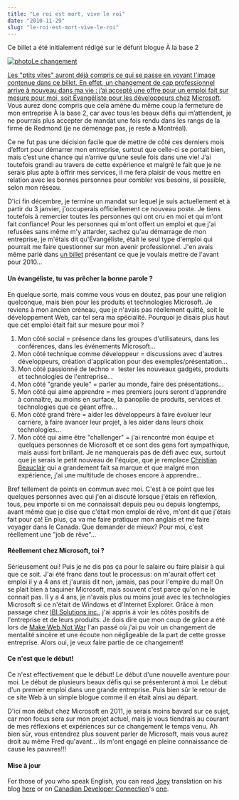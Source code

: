 ```yaml
---
title: "Le roi est mort, vive le roi"
date: "2010-11-29"
slug: "le-roi-est-mort-vive-le-roi"
---
```


Ce billet a été initialement rédigé sur le défunt blogue À la base 2

[![](images/photo.jpg "photo")Le changement](http://fred.dev/content/uploads/2010/11/photo.jpg)

[Les "ptits vites" auront déjà compris ce qui se passe en voyant l'image contenue dans ce billet. En effet, un changement de cap professionnel arrive à nouveau dans ma vie : j’ai accepté une offre pour un emploi fait sur mesure pour moi, soit Évangéliste pour les développeurs chez](http://fred.dev/content/uploads/2010/11/photo.jpg) [Microsoft](https://microsoft.ca "Site Web de Microsoft"). Vous aurez donc compris que cela amène du même coup la fermeture de mon entreprise À la base 2, car avec tous les beaux défis qui m’attendent, je ne pourrais plus accepter de mandat une fois rendu dans les rangs de la firme de Redmond (je ne déménage pas, je reste à Montréal).

Ce ne fut pas une décision facile que de mettre de côté ces derniers mois d’effort pour démarrer mon entreprise, surtout que celle-ci se portait bien, mais c’est une chance qui n’arrive qu’une seule fois dans une vie! J’ai toutefois grandi au travers de cette expérience et malgré le fait que je ne serais plus apte à offrir mes services, il me fera plaisir de vous mettre en relation avec les bonnes personnes pour combler vos besoins, si possible, selon mon réseau.

D'ici fin décembre, je termine un mandat sur lequel je suis actuellement et à partir du 3 janvier, j'occuperais officiellement ce nouveau poste. Je tiens toutefois à remercier toutes les personnes qui ont cru en moi et qui m'ont fait confiance! Pour les personnes qui m'ont offert un emploi et que j'ai refusées sans même m'y attarder, sachez qu'au démarrage de mon entreprise, je m'étais dit qu'Évangéliste, était le seul type d'emploi qui pourrait me faire questionner sur mon avenir professionnel. J'en avais même parlé dans [un billet](https://fred.dev/bonne-annee-2010/ "Bonne année 2010") présentant ce que je voulais mettre de l'avant pour 2010...

#### Un évangéliste, tu vas prêcher la bonne parole ?

En quelque sorte, mais comme vous vous en doutez, pas pour une religion quelconque, mais bien pour les produits et technologies Microsoft. Je reviens à mon ancien créneau, que je n'avais pas réellement quitté, soit le développement Web, car tel sera ma spécialité. Pourquoi je disais plus haut que cet emploi était fait sur mesure pour moi ?

1. Mon côté social = présence dans les groupes d'utilisateurs, dans les conférences, dans les événements Microsoft...
2. Mon côté technique comme développeur = discussions avec d'autres développeurs, création d'application pour des exemples/présentation...
3. Mon côté passionné de techno =  tester les nouveaux gadgets, produits et technologies de l'entreprise...
4. Mon côté "grande yeule" = parler au monde, faire des présentations...
5. Mon côté qui aime apprendre = mes premiers jours seront d'apprendre à connaître, au moins en surface, la panoplie de produits, services et technologies que ce géant offre...
6. Mon côté grand frère = aider les développeurs à faire évoluer leur carrière, à faire avancer leur projet, à les aider dans leurs choix technologies...
7. Mon côté qui aime être "challenger" = j'ai rencontré mon équipe et quelques personnes de Microsoft et ce sont des gens fort sympathique, mais aussi fort brillant. Je ne manquerais pas de défi avec eux, surtout que je serais le petit nouveau de l'équipe, que je remplace [Christian Beauclair](https://twitter.com/cbeauclair "Compte Twitter de Christian Beauclair") qui a grandement fait sa marque et que malgré mon expérience, j'ai une multitude de choses encore à apprendre...

Bref tellement de points en commun avec moi. C'est à ce point que les quelques personnes avec qui j'en ai discuté lorsque j'étais en réflexion, tous, peu importe si on me connaissait depuis peu ou depuis longtemps, avant même que je dise que c'était mon emploi de rêve, m'ont dit que j'étais fait pour ça! En plus, ça va me faire pratiquer mon anglais et me faire voyager dans le Canada. Que demander de mieux? Pour moi, c'est réellement une "job de rêve"...

#### Réellement chez Microsoft, toi ?

Sérieusement oui! Puis je ne dis pas ça pour le salaire ou faire plaisir à qui que ce soit. J'ai été franc dans tout le processus: on m'aurait offert cet emploi il y a 4 ans et j'aurais dit non, jamais, pas pour l'empire du mal! On se plait bien à taquiner Microsoft, mais souvent c'est parce qu'on ne le connait pas. Il y a 4 ans, je n'avais plus ou moins joué avec les technologies Microsoft si ce n'était de Windows et d'Internet Explorer. Grâce à mon passage chez [IBI Solutions inc.](https://ibi-solutions.com/ "Site Web d'IBI Solutions Inc"), j'ai appris à voir les côtés positifs de l'entreprise et de leurs produits. Je dois dire que mon coup de grâce a été lors de [Make Web Not War](https://www.webnotwar.ca/ "Site Web de Make Web Not War") l'an passé où j'ai pu voir un changement de mentalité sincère et une écoute non négligeable de la part de cette grosse entreprise. Alors oui, je veux faire partie de ce changement!

#### Ce n'est que le début!

Ce n'est effectivement que le début! Le début d'une nouvelle aventure pour moi. Le début de plusieurs beaux défis qui se présenteront à moi. Le début d'un premier emploi dans une grande entreprise. Puis bien sûr le retour de ce site Web à un simple blogue comme il en était ainsi au départ.

D'ici mon début chez Microsoft en 2011, je serais moins bavard sur ce sujet, car mon focus sera sur mon projet actuel, mais je vous tiendrais au courant de mes réflexions et expériences sur ce changement le temps venu. Ah bien sûr, vous entendrez plus souvent parler de Microsoft, mais vous aurez droit au même Fred qu'avant... ils m'ont engagé en pleine connaissance de cause les pauvres!!!

#### Mise à jour

For those of you who speak English, you can read [Joey](https://www.globalnerdy.com/ "Blogue de Joey DeVilla") translation on his blog [here](https://www.globalnerdy.com/2010/11/29/welcome-frdric/ "Traduction de mon billet sur le blogue de Joey DeVilla") or on [Canadian Developer Connection](https://blogs.msdn.com/b/cdndevs "Microsoft Canadian Developer Connection")'s [one](https://blogs.msdn.com/b/cdndevs/archive/2010/11/29/welcome-fr-233-d-233-ric.aspx "Traduction de mon billet sur le blogue de Canadian Developer Connection").
